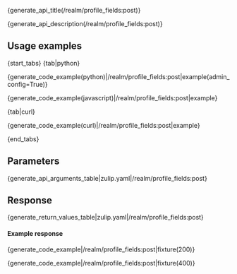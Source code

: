 {generate_api_title(/realm/profile_fields:post)}

{generate_api_description(/realm/profile_fields:post)}

## Usage examples

{start_tabs}
{tab|python}

{generate_code_example(python)|/realm/profile_fields:post|example(admin_config=True)}

{generate_code_example(javascript)|/realm/profile_fields:post|example}

{tab|curl}

{generate_code_example(curl)|/realm/profile_fields:post|example}

{end_tabs}

## Parameters

{generate_api_arguments_table|zulip.yaml|/realm/profile_fields:post}

## Response

{generate_return_values_table|zulip.yaml|/realm/profile_fields:post}

#### Example response

{generate_code_example|/realm/profile_fields:post|fixture(200)}

{generate_code_example|/realm/profile_fields:post|fixture(400)}
